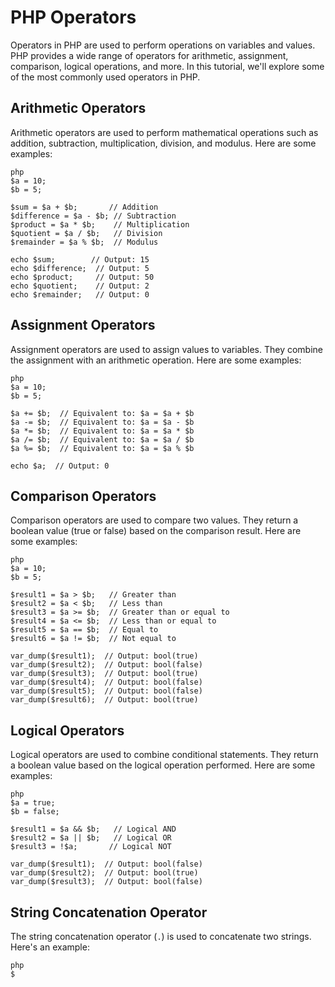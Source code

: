 # PHP Operators

Operators in PHP are used to perform operations on variables and values. PHP provides a wide range of operators for arithmetic, assignment, comparison, logical operations, and more. In this tutorial, we'll explore some of the most commonly used operators in PHP.

## Arithmetic Operators

Arithmetic operators are used to perform mathematical operations such as addition, subtraction, multiplication, division, and modulus. Here are some examples:

`````````
php
$a = 10;
$b = 5;

$sum = $a + $b;       // Addition
$difference = $a - $b; // Subtraction
$product = $a * $b;    // Multiplication
$quotient = $a / $b;   // Division
$remainder = $a % $b;  // Modulus

echo $sum;        // Output: 15
echo $difference;  // Output: 5
echo $product;     // Output: 50
echo $quotient;    // Output: 2
echo $remainder;   // Output: 0
`````````

## Assignment Operators

Assignment operators are used to assign values to variables. They combine the assignment with an arithmetic operation. Here are some examples:

`````````
php
$a = 10;
$b = 5;

$a += $b;  // Equivalent to: $a = $a + $b
$a -= $b;  // Equivalent to: $a = $a - $b
$a *= $b;  // Equivalent to: $a = $a * $b
$a /= $b;  // Equivalent to: $a = $a / $b
$a %= $b;  // Equivalent to: $a = $a % $b

echo $a;  // Output: 0
`````````

## Comparison Operators

Comparison operators are used to compare two values. They return a boolean value (true or false) based on the comparison result. Here are some examples:

`````````
php
$a = 10;
$b = 5;

$result1 = $a > $b;   // Greater than
$result2 = $a < $b;   // Less than
$result3 = $a >= $b;  // Greater than or equal to
$result4 = $a <= $b;  // Less than or equal to
$result5 = $a == $b;  // Equal to
$result6 = $a != $b;  // Not equal to

var_dump($result1);  // Output: bool(true)
var_dump($result2);  // Output: bool(false)
var_dump($result3);  // Output: bool(true)
var_dump($result4);  // Output: bool(false)
var_dump($result5);  // Output: bool(false)
var_dump($result6);  // Output: bool(true)
`````````

## Logical Operators

Logical operators are used to combine conditional statements. They return a boolean value based on the logical operation performed. Here are some examples:

`````````
php
$a = true;
$b = false;

$result1 = $a && $b;   // Logical AND
$result2 = $a || $b;   // Logical OR
$result3 = !$a;       // Logical NOT

var_dump($result1);  // Output: bool(false)
var_dump($result2);  // Output: bool(true)
var_dump($result3);  // Output: bool(false)
`````````

## String Concatenation Operator

The string concatenation operator (`.`) is used to concatenate two strings. Here's an example:

`````````
php
$

